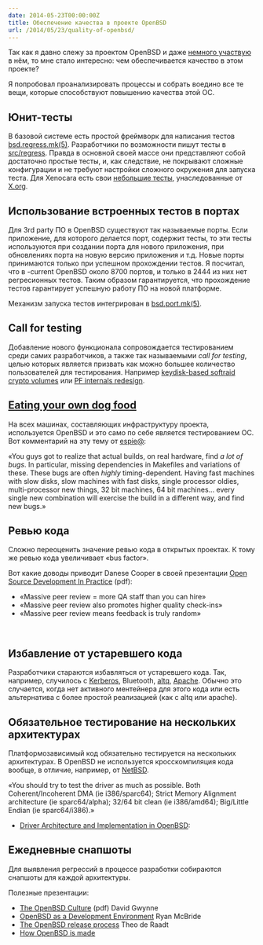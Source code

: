 ```yaml
---
date: 2014-05-23T00:00:00Z
title: Обеспечение качества в проекте OpenBSD
url: /2014/05/23/quality-of-openbsd/
---
```


Так как я давно слежу за проектом OpenBSD и даже [немного участвую](http://openports.se/search.php?stype=maintainer&so=estetus) в нём,
то мне стало интересно: чем обеспечивается качество в этом проекте?

Я попробовал проанализировать процессы и собрать воедино все те вещи, которые способствуют
повышению качества этой ОС.

## Юнит-тесты

В базовой системе есть простой фреймворк для написания тестов
[bsd.regress.mk(5)](http://www.openbsd.org/cgi-bin/man.cgi?query=bsd.regress.mk&apropos=0&sektion=0&manpath=OpenBSD+Current&arch=i386&format=html).
Разработчики по возможности пишут тесты в
[src/regress](http://www.openbsd.org/cgi-bin/cvsweb/src/regress/).
Правда в основной своей массе они представляют собой достаточно простые тесты,
и, как следствие, не покрывают сложные конфигурации и не требуют
настройки сложного окружения для запуска теста.
Для Xenocara есть свои [небольшие тесты](http://www.openbsd.org/cgi-bin/cvsweb/X11/test/),
унаследованные от [X.org](http://www.x.org/wiki/).

## Использование встроенных тестов в портах

Для 3rd party ПО в OpenBSD существуют так называемые порты. Если приложение,
для которого делается порт, содержит тесты, то эти тесты используются
при создании порта для нового приложения, при обновлениях порта на новую версию приложения и т.д.
Новые порты принимаются только при успешном прохождении тестов.
Я посчитал, что в -current OpenBSD около 8700 портов, и только в 2444 из них нет регресионных тестов.
Таким образом гарантируется, что прохождение тестов гарантирует успешную работу ПО на новой платформе.

Механизм запуска тестов интегрирован в [bsd.port.mk(5)](http://www.openbsd.org/cgi-bin/man.cgi?query=bsd.port.mk&apropos=0&sektion=0&manpath=OpenBSD+Current&arch=i386&format=html).

## Call for testing

Добавление нового функционала сопровождается тестированием среди самих разработчиков,
а также так называемыми *call for testing*, целью которых является призвать как можно большее количество
пользователей для тестирования. Например
[keydisk-based softraid crypto volumes](http://undeadly.org/cgi?action=article&sid=20131112031806)
или [PF internals redesign](http://www.undeadly.org/cgi?action=article&sid=20080526060209).

## [Eating your own dog food](https://en.wikipedia.org/wiki/Eating_your_own_dog_food)

На всех машинах, составляющих инфраструктуру проекта, используется OpenBSD
и это само по себе является тестированием ОС.
Вот комментарий на эту тему от [espie@](http://marc.info/?l=openbsd-misc&m=139012690903249&w=2):

 «You guys got to realize that   actual builds, on real hardware, find _a lot
 of bugs_. In particular, missing dependencies in Makefiles and variations of
 these.   These bugs are often _highly_ timing-dependent.  Having fast machines
 with slow disks, slow machines with fast disks, single processor oldies,
 multi-processor new things, 32 bit machines, 64 bit machines... every single
 new combination  will exercise the build in a different way, and find new bugs.»

## Ревью кода

Сложно переоценить значение ревью кода в открытых проектах.
К тому же ревью кода увеличивает «bus factor».

Вот какие доводы  приводит Danese Cooper в своей презентации
[Open Source Development In Practice](http://r0.unctad.org/ecommerce/event_docs/fossem/cooper.pdf) (pdf):

* «Massive peer review = more QA staff than you can hire»
* «Massive peer review also promotes higher quality check-ins»
* «Massive peer review means feedback is truly random»
<br>

## Избавление от устаревшего кода

Разработчики стараются избавляться от устаревшего кода.
Так, например, случилось с [Kerberos](http://undeadly.org/cgi?action=article&sid=20140425065910),
Bluetooth, [altq](http://undeadly.org/cgi?action=article&sid=20140419151959), [Apache](http://undeadly.org/cgi?action=article&sid=20140314080734).
Обычно это случается, когда нет активного ментейнера для этого кода
или есть альтернатива с более простой реализацией (как c altq или apache).

## Обязательное тестирование на нескольких архитектурах

Платформозависимый код обязательно тестируется на нескольких архитектурах.
В OpenBSD не используется кросскомпиляция кода вообще, в отличие, например,
от [NetBSD](https://www.netbsd.org/docs/guide/en/chap-build.html).

 «You should try to test the driver as much as possible.
 Both Coherent/Incoherent DMA (ie i386/sparc64);
 Strict Memory Alignment architecture (ie sparc64/alpha);
 32/64 bit clean (ie i386/amd64); Big/Little Endian (ie sparc64/i386).»
- [Driver Architecture and Implementation in OpenBSD](http://openbsd.org/papers/opencon06-drivers/mgp00018.html):

## Ежедневные снапшоты

Для выявления регрессий в процессе разработки собираются снапшоты для каждой архитектуры.

Полезные презентации:

* [The OpenBSD Culture](http://www.openbsd.org/papers/opencon06-culture.pdf) (pdf) David Gwynne
* [OpenBSD as a Development Environment](http://www.openbsd.org/papers/asiabsdcon07-development/index.html) Ryan McBride
* [The OpenBSD release process](http://www.openbsd.org/papers/asiabsdcon2009-release_engineering) Theo de Raadt
* [How OpenBSD is made](http://undeadly.org/cgi?action=article&sid=20080911114306&mode=expanded)

<br>
